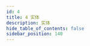 ```yaml
---
id: 4
title: 4 实体
description: 实体
hide_table_of_contents: false
sidebar_position: 140
---
```


